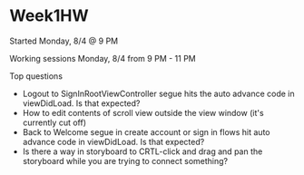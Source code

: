 Week1HW
=======

Started Monday, 8/4 @ 9 PM

Working sessions
Monday, 8/4 from 9 PM - 11 PM

Top questions
- Logout to SignInRootViewController segue hits the auto advance code in viewDidLoad. Is that expected?
- How to edit contents of scroll view outside the view window (it's currently cut off)
- Back to Welcome segue in create account or sign in flows hit auto advance code in viewDidLoad. Is that expected?
- Is there a way in storyboard to CRTL-click and drag and pan the storyboard while you are trying to connect something?
